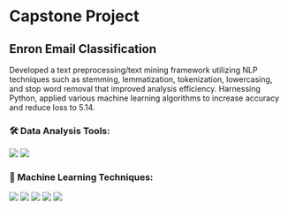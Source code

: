 # Capstone Project

## Enron Email Classification

Developed a text preprocessing/text mining framework utilizing NLP techniques such as stemming, lemmatization, tokenization, lowercasing, and stop word removal that improved analysis efficiency. Harnessing Python, applied various machine learning algorithms to increase accuracy and reduce loss to 5.14.

### 🛠 Data Analysis Tools:

![](https://img.shields.io/badge/Python-3776AB?style=for-the-badge&logo=python&logoColor=white)
![](https://img.shields.io/badge/SQL-4479A1?style=for-the-badge&logo=postgresql&logoColor=white)

### 🧠 Machine Learning Techniques:

![](https://img.shields.io/badge/NLP-Natural_Language_Processing-9cf?style=for-the-badge)
![](https://img.shields.io/badge/Logistic_Regression-FF6F61?style=for-the-badge)
![](https://img.shields.io/badge/MLP_Classifier-FFD700?style=for-the-badge)
![](https://img.shields.io/badge/Random_Forest-008000?style=for-the-badge)
![](https://img.shields.io/badge/KNN_Algorithm-00BFFF?style=for-the-badge)


